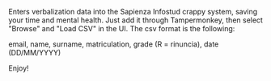 Enters verbalization data into the Sapienza Infostud crappy system, saving your time and mental health.
Just add it through Tampermonkey, then select "Browse" and "Load CSV" in the UI.
The csv format is the following:

email, name, surname, matriculation, grade (R = rinuncia), date (DD/MM/YYYY)

Enjoy!
